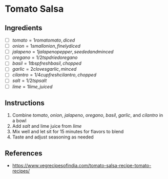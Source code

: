 # Tomato Salsa

## Ingredients
- [ ] $tomato = 1 roma tomato, diced$
- [ ] $onion = 1 small onion, finely diced$
- [ ] $jalapeno = 1 jalapeno pepper, seeded and minced$
- [ ] $oregano = 1/2 tsp dried oregano$
- [ ] $basil = 1 tbsp fresh basil, chopped$
- [ ] $garlic = 2 cloves garlic, minced$
- [ ] $cilantro = 1/4 cup fresh cilantro, chopped$
- [ ] $salt = 1/2 tsp salt$
- [ ] $lime = 1 lime, juiced$

## Instructions
1. Combine $tomato$, $onion$, $jalapeno$, $oregano$, $basil$, $garlic$, and $cilantro$ in a bowl
2. Add $salt$ and lime juice from $lime$
3. Mix well and let sit for 15 minutes for flavors to blend
4. Taste and adjust seasoning as needed

## References
- https://www.vegrecipesofindia.com/tomato-salsa-recipe-tomato-recipes/